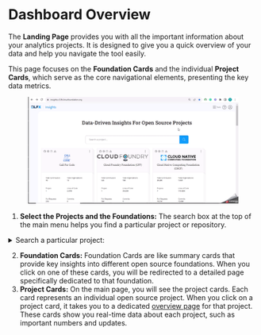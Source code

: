 # Dashboard Overview

The **Landing Page** provides you with all the important information about your analytics projects. It is designed to give you a quick overview of your data and help you navigate the tool easily.

This page focuses on the **Foundation Cards** and the individual **Project Cards**, which serve as the core navigational elements, presenting the key data metrics.

<figure><img src="../../../../.gitbook/assets/2023-09-25_18h46_36 (2).gif" alt=""><figcaption></figcaption></figure>

1. **Select the Projects and the Foundations:** The search box at the top of the main menu helps you find a particular project or repository.

<details>

<summary>Search a particular project: </summary>

1. To find a particular project, simply enter its name or relevant keywords into the search box.
2. As you type, the search functionality provides real-time suggestions based on your input, making it easier to identify the desired project quickly.
3. Once you find the project you're looking for, you can click on it to access its dedicated overview page.

</details>

2. **Foundation Cards:** Foundation Cards are like summary cards that provide key insights into different open source foundations. When you click on one of these cards, you will be redirected to a detailed page specifically dedicated to that foundation.
3. **Project Cards:** On the main page, you will see the project cards. Each card represents an individual open source project. When you click on a project card, it takes you to a dedicated [overview page](../../overview-page/) for that project. These cards show you real-time data about each project, such as important numbers and updates.

